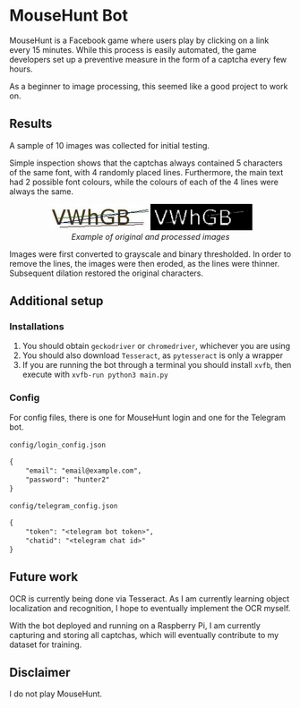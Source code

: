 # MouseHunt Bot
MouseHunt is a Facebook game where users play by clicking on a link every 15 minutes. While this process is easily automated, the game developers set up a preventive measure in the form of a captcha every few hours.

As a beginner to image processing, this seemed like a good project to work on.

## Results
A sample of 10 images was collected for initial testing.

Simple inspection shows that the captchas always contained 5 characters of the same font, with 4 randomly placed lines. Furthermore, the main text had 2 possible font colours, while the colours of each of the 4 lines were always the same.

<div align="center"><img src="images/original.jpg"><img src="images/processed.png"><br><i>Example of original and processed images</i></div>

Images were first converted to grayscale and binary thresholded. In order to remove the lines, the images were then eroded, as the lines were thinner. Subsequent dilation restored the original characters.

## Additional setup
### Installations
1. You should obtain `geckodriver` or `chromedriver`, whichever you are using
1. You should also download `Tesseract`, as `pytesseract` is only a wrapper
1. If you are running the bot through a terminal you should install `xvfb`, then execute with `xvfb-run python3 main.py`

### Config
For config files, there is one for MouseHunt login and one for the Telegram bot.  

`config/login_config.json`
```
{
    "email": "email@example.com",
    "password": "hunter2"
}
```
`config/telegram_config.json`
```
{
    "token": "<telegram bot token>",
    "chatid": "<telegram chat id>"
}
```

## Future work
OCR is currently being done via Tesseract. As I am currently learning object localization and recognition, I hope to eventually implement the OCR myself.

With the bot deployed and running on a Raspberry Pi, I am currently capturing and storing all captchas, which will eventually contribute to my dataset for training.

## Disclaimer
I do not play MouseHunt.
